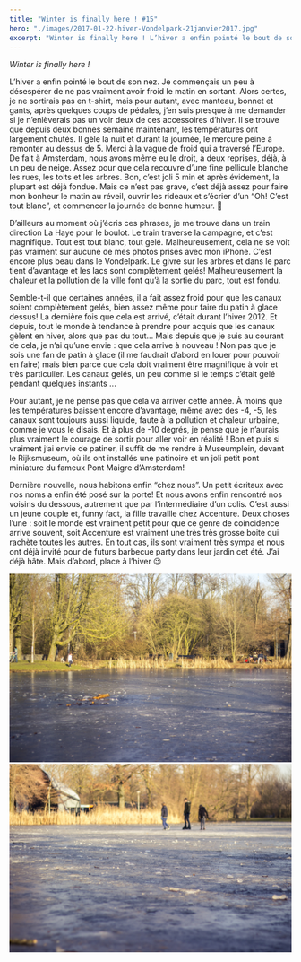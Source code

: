 ```yaml
---
title: "Winter is finally here ! #15"
hero: "./images/2017-01-22-hiver-Vondelpark-21janvier2017.jpg"
excerpt: "Winter is finally here ! L’hiver a enfin pointé le bout de son nez. Je commençais un peu à désespérer de ne pas vraiment avoir froid le matin en sortant. Alors certes, je ne sortirais pas en t-shirt, mais pour autant, avec manteau, bonnet et gants, après quelques coups de pédales, j’en suis presque à me"
---
```

_Winter is finally here !_

L’hiver a enfin pointé le bout de son nez. Je commençais un peu à désespérer de ne pas vraiment avoir froid le matin en sortant. Alors certes, je ne sortirais pas en t-shirt, mais pour autant, avec manteau, bonnet et gants, après quelques coups de pédales, j’en suis presque à me demander si je n’enlèverais pas un voir deux de ces accessoires d’hiver.
Il se trouve que depuis deux bonnes semaine maintenant, les températures ont largement chutés. Il gèle la nuit et durant la journée, le mercure peine à remonter au dessus de 5. Merci à la vague de froid qui a traversé l’Europe. De fait à Amsterdam, nous avons même eu le droit, à deux reprises, déjà, à un peu de neige. Assez pour que cela recouvre d’une fine pellicule blanche les rues, les toits et les arbres. Bon, c’est joli 5 min et après évidement, la plupart est déjà fondue. Mais ce n’est pas grave, c’est déjà assez pour faire mon bonheur le matin au réveil, ouvrir les rideaux et s’écrier d’un “Oh! C’est tout blanc”, et commencer la journée de bonne humeur. 🙂

D’ailleurs au moment où j’écris ces phrases, je me trouve dans un train direction La Haye pour le boulot. Le train traverse la campagne, et c’est magnifique. Tout est tout blanc, tout gelé. Malheureusement, cela ne se voit pas vraiment sur aucune de mes photos prises avec mon iPhone. C’est encore plus beau dans le Vondelpark. Le givre sur les arbres et dans le parc tient d’avantage et les lacs sont complètement gelés! Malheureusement la chaleur et la pollution de la ville font qu’à la sortie du parc, tout est fondu.

Semble-t-il que certaines années, il a fait assez froid pour que les canaux soient complètement gelés, bien assez même pour faire du patin à glace dessus! La dernière fois que cela est arrivé, c’était durant l’hiver 2012. Et depuis, tout le monde à tendance à prendre pour acquis que les canaux gèlent en hiver, alors que pas du tout... Mais depuis que je suis au courant de cela, je n’ai qu’une envie : que cela arrive à nouveau ! Non pas que je sois une fan de patin à glace (il me faudrait d’abord en louer pour pouvoir en faire) mais bien parce que cela doit vraiment être magnifique à voir et très particulier. Les canaux gelés, un peu comme si le temps c’était gelé pendant quelques instants ...

Pour autant, je ne pense pas que cela va arriver cette année. À moins que les températures baissent encore d’avantage, même avec des -4, -5, les canaux sont toujours aussi liquide, faute à la pollution et chaleur urbaine, comme je vous le disais. Et à plus de -10 degrés, je pense que je n’aurais plus vraiment le courage de sortir pour aller voir en réalité ! Bon et puis si vraiment j’ai envie de patiner, il suffit de me rendre à Museumplein, devant le Rijksmuseum, où ils ont installés une patinoire et un joli petit pont miniature du fameux Pont Maigre d’Amsterdam!

Dernière nouvelle, nous habitons enfin “chez nous”. Un petit écritaux avec nos noms a enfin été posé sur la porte! Et nous avons enfin rencontré nos voisins du dessous, autrement que par l’intermédiaire d’un colis. C’est aussi un jeune couple et, funny fact, la fille travaille chez Accenture. Deux choses l’une : soit le monde est vraiment petit pour que ce genre de coincidence arrive souvent, soit Accenture est vraiment une très très grosse boite qui rachète toutes les autres. En tout cas, ils sont vraiment très sympa et nous ont déjà invité pour de futurs barbecue party dans leur jardin cet été. J’ai déjà hâte. Mais d’abord, place à l’hiver 😉

<div class="gallery">
<img alt="2017-01-22-hiver-Vondelpark-21janvier2017-4.jpg" src="./images/2017-01-22-hiver-Vondelpark-21janvier2017-4.jpg">
<img alt="2017-01-22-hiver-Vondelpark-21janvier2017-2.jpg" src="./images/2017-01-22-hiver-Vondelpark-21janvier2017-2.jpg">
</div>

